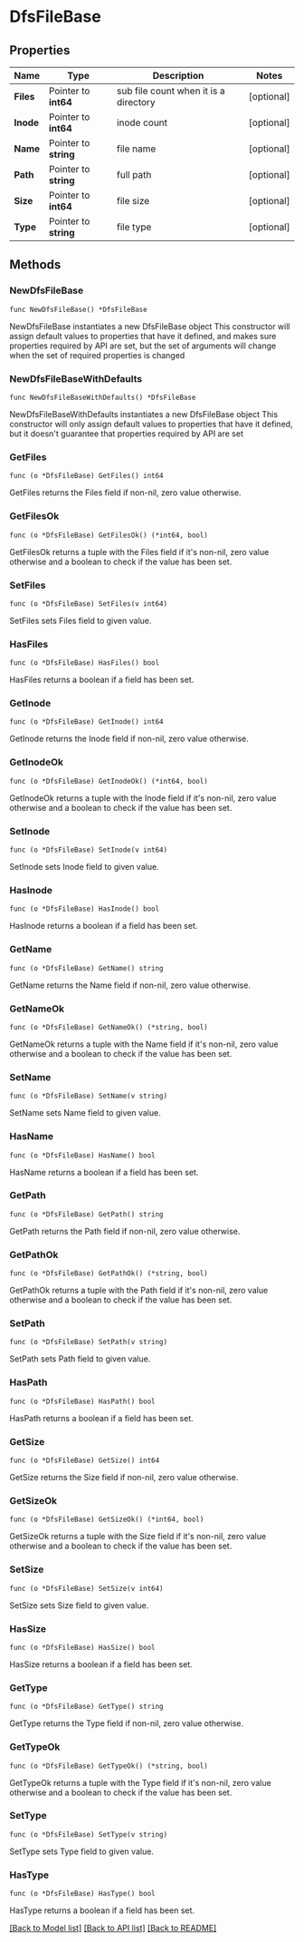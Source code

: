 # DfsFileBase

## Properties

Name | Type | Description | Notes
------------ | ------------- | ------------- | -------------
**Files** | Pointer to **int64** | sub file count when it is a directory | [optional] 
**Inode** | Pointer to **int64** | inode count | [optional] 
**Name** | Pointer to **string** | file name | [optional] 
**Path** | Pointer to **string** | full path | [optional] 
**Size** | Pointer to **int64** | file size | [optional] 
**Type** | Pointer to **string** | file type | [optional] 

## Methods

### NewDfsFileBase

`func NewDfsFileBase() *DfsFileBase`

NewDfsFileBase instantiates a new DfsFileBase object
This constructor will assign default values to properties that have it defined,
and makes sure properties required by API are set, but the set of arguments
will change when the set of required properties is changed

### NewDfsFileBaseWithDefaults

`func NewDfsFileBaseWithDefaults() *DfsFileBase`

NewDfsFileBaseWithDefaults instantiates a new DfsFileBase object
This constructor will only assign default values to properties that have it defined,
but it doesn't guarantee that properties required by API are set

### GetFiles

`func (o *DfsFileBase) GetFiles() int64`

GetFiles returns the Files field if non-nil, zero value otherwise.

### GetFilesOk

`func (o *DfsFileBase) GetFilesOk() (*int64, bool)`

GetFilesOk returns a tuple with the Files field if it's non-nil, zero value otherwise
and a boolean to check if the value has been set.

### SetFiles

`func (o *DfsFileBase) SetFiles(v int64)`

SetFiles sets Files field to given value.

### HasFiles

`func (o *DfsFileBase) HasFiles() bool`

HasFiles returns a boolean if a field has been set.

### GetInode

`func (o *DfsFileBase) GetInode() int64`

GetInode returns the Inode field if non-nil, zero value otherwise.

### GetInodeOk

`func (o *DfsFileBase) GetInodeOk() (*int64, bool)`

GetInodeOk returns a tuple with the Inode field if it's non-nil, zero value otherwise
and a boolean to check if the value has been set.

### SetInode

`func (o *DfsFileBase) SetInode(v int64)`

SetInode sets Inode field to given value.

### HasInode

`func (o *DfsFileBase) HasInode() bool`

HasInode returns a boolean if a field has been set.

### GetName

`func (o *DfsFileBase) GetName() string`

GetName returns the Name field if non-nil, zero value otherwise.

### GetNameOk

`func (o *DfsFileBase) GetNameOk() (*string, bool)`

GetNameOk returns a tuple with the Name field if it's non-nil, zero value otherwise
and a boolean to check if the value has been set.

### SetName

`func (o *DfsFileBase) SetName(v string)`

SetName sets Name field to given value.

### HasName

`func (o *DfsFileBase) HasName() bool`

HasName returns a boolean if a field has been set.

### GetPath

`func (o *DfsFileBase) GetPath() string`

GetPath returns the Path field if non-nil, zero value otherwise.

### GetPathOk

`func (o *DfsFileBase) GetPathOk() (*string, bool)`

GetPathOk returns a tuple with the Path field if it's non-nil, zero value otherwise
and a boolean to check if the value has been set.

### SetPath

`func (o *DfsFileBase) SetPath(v string)`

SetPath sets Path field to given value.

### HasPath

`func (o *DfsFileBase) HasPath() bool`

HasPath returns a boolean if a field has been set.

### GetSize

`func (o *DfsFileBase) GetSize() int64`

GetSize returns the Size field if non-nil, zero value otherwise.

### GetSizeOk

`func (o *DfsFileBase) GetSizeOk() (*int64, bool)`

GetSizeOk returns a tuple with the Size field if it's non-nil, zero value otherwise
and a boolean to check if the value has been set.

### SetSize

`func (o *DfsFileBase) SetSize(v int64)`

SetSize sets Size field to given value.

### HasSize

`func (o *DfsFileBase) HasSize() bool`

HasSize returns a boolean if a field has been set.

### GetType

`func (o *DfsFileBase) GetType() string`

GetType returns the Type field if non-nil, zero value otherwise.

### GetTypeOk

`func (o *DfsFileBase) GetTypeOk() (*string, bool)`

GetTypeOk returns a tuple with the Type field if it's non-nil, zero value otherwise
and a boolean to check if the value has been set.

### SetType

`func (o *DfsFileBase) SetType(v string)`

SetType sets Type field to given value.

### HasType

`func (o *DfsFileBase) HasType() bool`

HasType returns a boolean if a field has been set.


[[Back to Model list]](../README.md#documentation-for-models) [[Back to API list]](../README.md#documentation-for-api-endpoints) [[Back to README]](../README.md)


